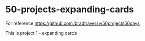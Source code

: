 # 50-projects-expanding-cards
For reference
https://github.com/bradtraversy/50projects50days

This is project 1 - expanding cards
